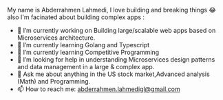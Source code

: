 

My name is Abderrahmen Lahmedi, I love building and breaking things :joy: also I'm facinated about building complex apps :

- 🔭 I’m currently working on Building large/scalable web apps based on Microservices architecture.
- 🌱 I’m currently learning Golang and Typescript
- 🌱 I’m currently learning Competitive Programming
- 🤔 I’m looking for help in understanding Microservices design patterns and data management in a large & complex app.
- 💬 Ask me about anything in the US stock market,Advanced analysis (Math) and Programming.
- 📫 How to reach me: abderrahmen.lahmedigl@gmail.com
<!--
**Abderrahmenla/Abderrahmenla** is a ✨ _special_ ✨ repository because its `README.md` (this file) appears on your GitHub profile.

